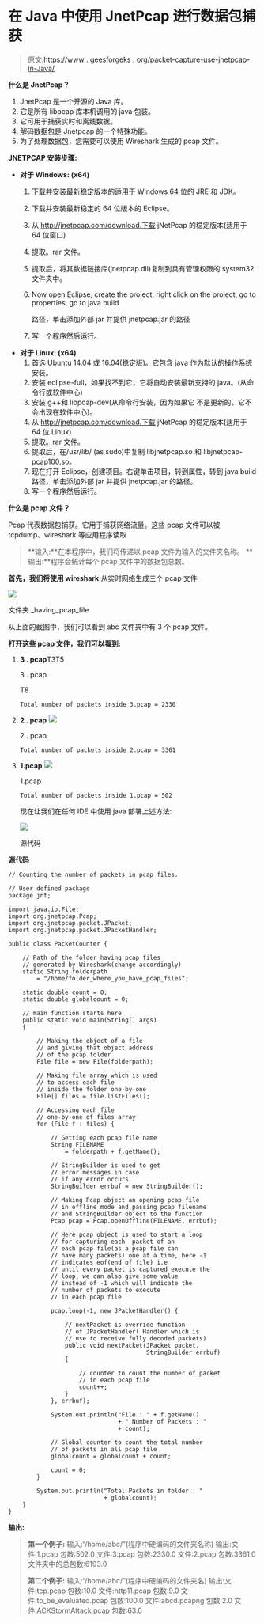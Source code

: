 # 在 Java 中使用 JnetPcap 进行数据包捕获

> 原文:[https://www . geesforgeks . org/packet-capture-use-jnetpcap-in-Java/](https://www.geeksforgeeks.org/packet-capturing-using-jnetpcap-in-java/)

**什么是 JnetPcap？**

1.  JnetPcap 是一个开源的 Java 库。
2.  它是所有 libpcap 库本机调用的 java 包装。
3.  它可用于捕获实时和离线数据。
4.  解码数据包是 Jnetpcap 的一个特殊功能。
5.  为了处理数据包，您需要可以使用 Wireshark 生成的 pcap 文件。

**JNETPCAP 安装步骤:**

*   **对于 Windows: (x64)**
    1.  下载并安装最新稳定版本的适用于 Windows 64 位的 JRE 和 JDK。
    2.  下载并安装最新稳定的 64 位版本的 Eclipse。
    3.  从 http://jnetpcap.com/download.下载 jNetPcap 的稳定版本(适用于 64 位窗口)
    4.  提取。rar 文件。
    5.  提取后，将其数据链接库(jnetpcap.dll)复制到具有管理权限的 system32 文件夹中。
    6.  Now open Eclipse, create the project. right click on the project, go to properties, go to java build

        路径，单击添加外部 jar 并提供 jnetpcap.jar 的路径

    7.  写一个程序然后运行。
*   **对于 Linux: (x64)**
    1.  首选 Ubuntu 14.04 或 16.04(稳定版)。它包含 java 作为默认的操作系统安装。
    2.  安装 eclipse-full，如果找不到它，它将自动安装最新支持的 java。(从命令行或软件中心)
    3.  安装 g++和 libpcap-dev(从命令行安装，因为如果它
        不是更新的，它不会出现在软件中心)。
    4.  从 http://jnetpcap.com/download.下载 jNetPcap 的稳定版本(适用于 64 位 Linux)
    5.  提取。rar 文件。
    6.  提取后，在/usr/lib/ (as sudo)中复制 libjnetpcap.so 和 libjnetpcap-pcap100.so。
    7.  现在打开 Eclipse，创建项目。右键单击项目，转到属性，转到 java build
        路径，单击添加外部 jar 并提供 jnetpcap.jar 的路径。
    8.  写一个程序然后运行。

**什么是 pcap 文件？**

Pcap 代表数据包捕获。它用于捕获网络流量。这些 pcap 文件可以被 tcpdump、wireshark 等应用程序读取

> **输入:**在本程序中，我们将传递以 pcap 文件为输入的文件夹名称。
> **输出:**程序会统计每个 pcap 文件中的数据包总数。

**首先，我们将使用 wireshark** 从实时网络生成三个 pcap 文件

![](img/74d6ba4671d7ba90124b7078745fe178.png)

文件夹 _having_pcap_file

从上面的截图中，我们可以看到 abc 文件夹中有 3 个 pcap 文件。

**打开这些 pcap 文件，我们可以看到:**

1.  **3 . pcap**T3T5

    3 . pcap

    T8

    ```
    Total number of packets inside 3.pcap = 2330 
    ```

2.  **2 . pcap**
    ![](img/3fe3dd4f122d09496e05c2c0bb33ad1c.png)

    2 . pcap

    ```
    Total number of packets inside 2.pcap = 3361 
    ```

3.  **1.pcap**
    ![](img/8d89fc89090fcee5af0fef1b444f2dbf.png)

    1.pcap

    ```
    Total number of packets inside 1.pcap = 502 
    ```

    现在让我们在任何 IDE 中使用 java 部署上述方法:

    ![](img/4bb582c9d3ebb23f29ea306965210630.png)

    源代码

**源代码**

```
// Counting the number of packets in pcap files.

// User defined package
package jnt;

import java.io.File;
import org.jnetpcap.Pcap;
import org.jnetpcap.packet.JPacket;
import org.jnetpcap.packet.JPacketHandler;

public class PacketCounter {

    // Path of the folder having pcap files
    // generated by Wireshark(change accordingly)
    static String folderpath
        = "/home/folder_where_you_have_pcap_files";

    static double count = 0;
    static double globalcount = 0;

    // main function starts here
    public static void main(String[] args)
    {

        // Making the object of a file
        // and giving that object address
        // of the pcap folder
        File file = new File(folderpath);

        // Making file array which is used
        // to access each file
        // inside the folder one-by-one
        File[] files = file.listFiles();

        // Accessing each file
        // one-by-one of files array
        for (File f : files) {

            // Getting each pcap file name
            String FILENAME
                = folderpath + f.getName();

            // StringBuilder is used to get
            // error messages in case
            // if any error occurs
            StringBuilder errbuf = new StringBuilder();

            // Making Pcap object an opening pcap file
            // in offline mode and passing pcap filename
            // and StringBuilder object to the function
            Pcap pcap = Pcap.openOffline(FILENAME, errbuf);

            // Here pcap object is used to start a loop
            // for capturing each  packet of an
            // each pcap file(as a pcap file can
            // have many packets) one at a time, here -1
            // indicates eof(end of file) i.e
            // until every packet is captured execute the
            // loop, we can also give some value
            // instead of -1 which will indicate the
            // number of packets to execute
            // in each pcap file

            pcap.loop(-1, new JPacketHandler() {

                // nextPacket is override function
                // of JPacketHandler( Handler which is
                // use to receive fully decoded packets)
                public void nextPacket(JPacket packet,
                                       StringBuilder errbuf)
                {

                    // counter to count the number of packet
                    // in each pcap file
                    count++;
                }
            }, errbuf);

            System.out.println("File : " + f.getName()
                               + " Number of Packets : "
                               + count);

            // Global counter to count the total number
            // of packets in all pcap file
            globalcount = globalcount + count;

            count = 0;
        }

        System.out.println("Total Packets in folder : "
                           + globalcount);
    }
}
```

**输出:**

> **第一个例子:**
> 输入:“/home/abc/”(程序中硬编码的文件夹名称)
> 输出:文件:1.pcap 包数:502.0
> 文件:3.pcap 包数:2330.0
> 文件:2.pcap 包数:3361.0
> 文件夹中的总包数:6193.0
> 
> **第二个例子:**
> 输入:“/home/abc/”(程序中硬编码的文件夹名)
> 输出:文件:tcp.pcap 包数:10.0
> 文件:http11.pcap 包数:9.0
> 文件:to_be_evaluated.pcap 包数:100.0
> 文件:abcd.pcapng 包数:2.0
> 文件:ACKStormAttack.pcap 包数:63.0